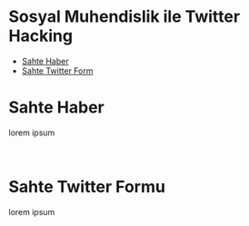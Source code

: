 <h1>
Sosyal Muhendislik ile Twitter Hacking
</h1>

<ul>
  <li>
    <a href="#haber"> Sahte Haber</a>
  </li>
  
  <li>
    <a href="#form"> Sahte Twitter Form
    </a>
  </li>
    
</ul>

<h1 id="haber">Sahte Haber </h1>
<p> lorem ipsum </p>

<br>

 
<h1 id="form">Sahte Twitter Formu </h1>
<p> lorem ipsum </p>
<br>  
  
  
